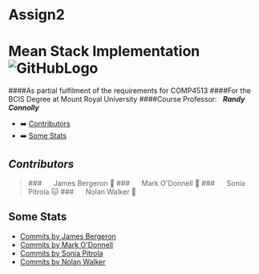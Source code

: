 # Assign2

Mean Stack Implementation ![GitHubLogo](app/views/images/logo.jpg)
=========================

####As partial fulfilment of the requirements for COMP4513
####For the BCIS Degree at Mount Royal University
####Course Professor:&nbsp;&nbsp;&nbsp;_**Randy Connolly**_

 - :arrow_right: [Contributors](#contributors)
 - :arrow_right: [Some Stats](#some-stats)

## *Contributors*

 >###&nbsp;&nbsp;&nbsp;&nbsp;&nbsp;&nbsp;James Bergeron :maple_leaf:
 >###&nbsp;&nbsp;&nbsp;&nbsp;&nbsp;&nbsp;Mark O'Donnell :beer:
 >###&nbsp;&nbsp;&nbsp;&nbsp;&nbsp;&nbsp;Sonia Pitrola :cat:
 >###&nbsp;&nbsp;&nbsp;&nbsp;&nbsp;&nbsp;Nolan Walker :muscle: 

## **Some Stats**
 - [Commits by James Bergeron](https://github.com/jadeclan/Assign2/commits/master?author=jadeclan)
 - [Commits by Mark O'Donnell](https://github.com/jadeclan/Assign2/commits/master?author=CrazyIrish)
 - [Commits by Sonia Pitrola](https://github.com/jadeclan/Assign2/commits/master?author=spitrola)
 - [Commits by Nolan Walker](https://github.com/jadeclan/Assign2/commits/master?author=Nwalk957)
